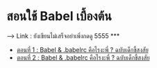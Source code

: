 # สอนใช้ Babel เบื้องต้น 

--> Link : ยังเขียนไม่เสร็จอย่าเพิ่งกดดู 5555 ***
- [ ตอนที่ 1 : Babel & .babelrc คือไรงะพี่ ? ฉบับเด็กขี้สงสัย ](https://medium.com/@panchanom/babel-babelrc-%E0%B8%84%E0%B8%B7%E0%B8%AD%E0%B9%84%E0%B8%A3%E0%B8%87%E0%B8%B0%E0%B8%9E%E0%B8%B5%E0%B9%88-%E0%B8%89%E0%B8%9A%E0%B8%B1%E0%B8%9A%E0%B9%80%E0%B8%94%E0%B9%87%E0%B8%81%E0%B8%82%E0%B8%B5%E0%B9%89%E0%B8%AA%E0%B8%87%E0%B8%AA%E0%B8%B1%E0%B8%A2-%E0%B8%95%E0%B8%AD%E0%B8%99%E0%B8%97%E0%B8%B5%E0%B9%88-1-8c40d72669d)
- [ ตอนที่ 2 : Babel & .babelrc คือไรงะพี่ ? ฉบับเด็กขี้สงสัย ](https://medium.com/@panchanom/babel-babelrc-%E0%B8%84%E0%B8%B7%E0%B8%AD%E0%B9%84%E0%B8%A3%E0%B8%87%E0%B8%B0%E0%B8%9E%E0%B8%B5%E0%B9%88-%E0%B8%89%E0%B8%9A%E0%B8%B1%E0%B8%9A%E0%B9%80%E0%B8%94%E0%B9%87%E0%B8%81%E0%B8%82%E0%B8%B5%E0%B9%89%E0%B8%AA%E0%B8%87%E0%B8%AA%E0%B8%B1%E0%B8%A2-%E0%B8%95%E0%B8%AD%E0%B8%99%E0%B8%97%E0%B8%B5%E0%B9%88-2-8b0757ea5960)